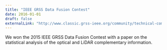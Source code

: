 ```yaml
---
title: "IEEE GRSS Data Fusion Contest"
date: 2016-01-01
draft: false
externalLink: "http://www.classic.grss-ieee.org/community/technical-committees/data-fusion/2015-ieee-grss-data-fusion-contest-results/"
---
```


We won the 2015 IEEE GRSS Data Fusion Contest with a paper on the statistical analysis of the optical and LiDAR complementary information.
